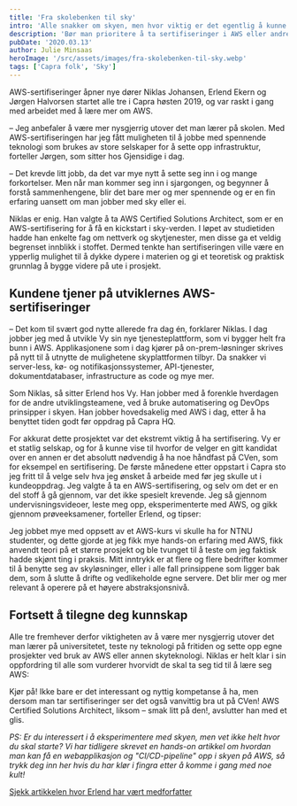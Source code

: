 ```yaml
---
title: 'Fra skolebenken til sky'
intro: 'Alle snakker om skyen, men hvor viktig er det egentlig å kunne det? Hva er greia med sertifiseringer? Og bør man prioritere å ta sertifiseringer i AWS eller andre skyteknologier, sånn oppi alt annet man må lære seg i ny jobb?'
description: 'Bør man prioritere å ta sertifiseringer i AWS eller andre skyteknologier, sånn oppi alt annet man må lære seg i ny jobb? Les hva vi mener >>'
pubDate: '2020.03.13'
author: Julie Minsaas
heroImage: '/src/assets/images/fra-skolebenken-til-sky.webp'
tags: ['Capra folk', 'Sky']
---
```


AWS-sertifiseringer åpner nye dører
Niklas Johansen, Erlend Ekern og Jørgen Halvorsen startet alle tre i Capra høsten 2019, og var raskt i gang med arbeidet med å lære mer om AWS.

– Jeg anbefaler å være mer nysgjerrig utover det man lærer på skolen. Med AWS-sertifiseringen har jeg fått muligheten til å jobbe med spennende teknologi som brukes av store selskaper for å sette opp infrastruktur, forteller Jørgen, som sitter hos Gjensidige i dag.

– Det krevde litt jobb, da det var mye nytt å sette seg inn i og mange forkortelser. Men når man kommer seg inn i sjargongen, og begynner å forstå sammenhengene, blir det bare mer og mer spennende og er en fin erfaring uansett om man jobber med sky eller ei.

Niklas er enig. Han valgte å ta AWS Certified Solutions Architect, som er en AWS-sertifisering for å få en kickstart i sky-verden. I løpet av studietiden hadde han enkelte fag om nettverk og skytjenester, men disse ga et veldig begrenset innblikk i stoffet. Dermed tenkte han sertifiseringen ville være en ypperlig mulighet til å dykke dypere i materien og gi et teoretisk og praktisk grunnlag å bygge videre på ute i prosjekt.

## Kundene tjener på utviklernes AWS-sertifiseringer

– Det kom til svært god nytte allerede fra dag én, forklarer Niklas. I dag jobber jeg med å utvikle Vy sin nye tjenesteplattform, som vi bygger helt fra bunn i AWS. Applikasjonene som i dag kjører på on-prem-løsninger skrives på nytt til å utnytte de mulighetene skyplattformen tilbyr. Da snakker vi server-less, kø- og notifikasjonssystemer, API-tjenester, dokumentdatabaser, infrastructure as code og mye mer.

Som Niklas, så sitter Erlend hos Vy. Han jobber med å forenkle hverdagen for de andre utviklingsteamene, ved å bruke automatisering og DevOps prinsipper i skyen. Han jobber hovedsakelig med AWS i dag, etter å ha benyttet tiden godt før oppdrag på Capra HQ.

For akkurat dette prosjektet var det ekstremt viktig å ha sertifisering. Vy er et statlig selskap, og for å kunne vise til hvorfor de velger en gitt kandidat over en annen er det absolutt nødvendig å ha noe håndfast på CVen, som for eksempel en sertifisering. De første månedene etter oppstart i Capra sto jeg fritt til å velge selv hva jeg ønsket å arbeide med før jeg skulle ut i kundeoppdrag. Jeg valgte å ta en AWS-sertifisering, og selv om det er en del stoff å gå gjennom, var det ikke spesielt krevende. Jeg så gjennom undervisningsvideoer, leste meg opp, eksperimenterte med AWS, og gikk gjennom prøveeksamener, forteller Erlend, og tipser:

Jeg jobbet mye med oppsett av et AWS-kurs vi skulle ha for NTNU studenter, og dette gjorde at jeg fikk mye hands-on erfaring med AWS, fikk anvendt teori på et større prosjekt og ble tvunget til å teste om jeg faktisk hadde skjønt ting i praksis. Mitt inntrykk er at flere og flere bedrifter kommer til å benytte seg av skyløsninger, eller i alle fall prinsippene som ligger bak dem, som å slutte å drifte og vedlikeholde egne servere. Det blir mer og mer relevant å operere på et høyere abstraksjonsnivå.

## Fortsett å tilegne deg kunnskap

Alle tre fremhever derfor viktigheten av å være mer nysgjerrig utover det man lærer på universitetet, teste ny teknologi på fritiden og sette opp egne prosjekter ved bruk av AWS eller annen skyteknologi. Niklas er helt klar i sin oppfordring til alle som vurderer hvorvidt de skal ta seg tid til å lære seg AWS:

Kjør på! Ikke bare er det interessant og nyttig kompetanse å ha, men dersom man tar sertifiseringer ser det også vanvittig bra ut på CVen! AWS Certified Solutions Architect, liksom – smak litt på den!, avslutter han med et glis.


*PS: Er du interessert i å eksperimentere med skyen, men vet ikke helt hvor du skal starte? Vi har tidligere skrevet en hands-on artikkel om hvordan man kan få en webapplikasjon og "CI/CD-pipeline" opp i skyen på AWS, så trykk deg inn her hvis du har klør i fingra etter å komme i gang med noe kult!*

[Sjekk artikkelen hvor Erlend har vært medforfatter](/webapplikasjon-pluss-ci-cd-er-lik-hjerte)